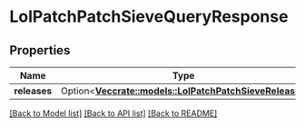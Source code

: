 # LolPatchPatchSieveQueryResponse

## Properties

Name | Type | Description | Notes
------------ | ------------- | ------------- | -------------
**releases** | Option<[**Vec<crate::models::LolPatchPatchSieveRelease>**](LolPatchPatchSieveRelease.md)> |  | [optional]

[[Back to Model list]](../README.md#documentation-for-models) [[Back to API list]](../README.md#documentation-for-api-endpoints) [[Back to README]](../README.md)


